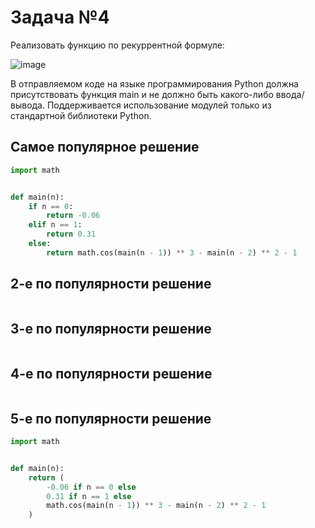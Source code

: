 #  Задача №4
Реализовать функцию по рекуррентной формуле:

![image](https://github.com/user-attachments/assets/5980c7f1-92a7-47ef-af1b-05cda12089ff)

В отправляемом коде на языке программирования Python должна присутствовать функция main и не должно быть какого-либо ввода/вывода. Поддерживается использование модулей только из стандартной библиотеки Python.

## Самое популярное решение

```python
import math


def main(n):
    if n == 0:
        return -0.06
    elif n == 1:
        return 0.31
    else:
        return math.cos(main(n - 1)) ** 3 - main(n - 2) ** 2 - 1

```

## 2-е по популярности решение

```python

```
## 3-е по популярности решение

```python

```

## 4-е по популярности решение

```python

```

## 5-е по популярности решение

```python
import math


def main(n):
    return (
        -0.06 if n == 0 else
        0.31 if n == 1 else
        math.cos(main(n - 1)) ** 3 - main(n - 2) ** 2 - 1
    )

```
